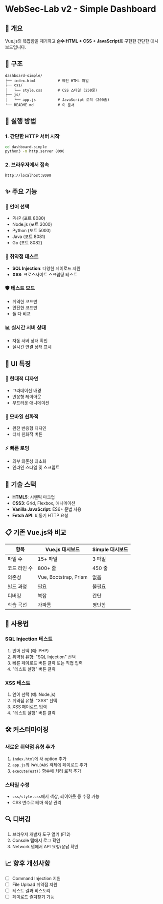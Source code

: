 # WebSec-Lab v2 - Simple Dashboard

## 🎯 개요
Vue.js의 복잡함을 제거하고 **순수 HTML + CSS + JavaScript**로 구현한 간단한 대시보드입니다.

## 📁 구조
```
dashboard-simple/
├── index.html          # 메인 HTML 파일
├── css/
│   └── style.css       # CSS 스타일 (250줄)
├── js/
│   └── app.js          # JavaScript 로직 (200줄)
└── README.md           # 이 문서
```

## 🚀 실행 방법

### 1. 간단한 HTTP 서버 시작
```bash
cd dashboard-simple
python3 -m http.server 8090
```

### 2. 브라우저에서 접속
```
http://localhost:8090
```

## ✨ 주요 기능

### 🔧 언어 선택
- PHP (포트 8080)
- Node.js (포트 3000)
- Python (포트 5000)
- Java (포트 8081)
- Go (포트 8082)

### 🎯 취약점 테스트
- **SQL Injection**: 다양한 페이로드 지원
- **XSS**: 크로스사이트 스크립팅 테스트

### 🛡️ 테스트 모드
- 취약한 코드만
- 안전한 코드만
- 둘 다 비교

### 📊 실시간 서버 상태
- 자동 서버 상태 확인
- 실시간 연결 상태 표시

## 🎨 UI 특징

### 🌈 현대적 디자인
- 그라데이션 배경
- 반응형 레이아웃
- 부드러운 애니메이션

### 📱 모바일 친화적
- 완전 반응형 디자인
- 터치 친화적 버튼

### ⚡ 빠른 로딩
- 외부 의존성 최소화
- 인라인 스타일 및 스크립트

## 🔧 기술 스택
- **HTML5**: 시맨틱 마크업
- **CSS3**: Grid, Flexbox, 애니메이션
- **Vanilla JavaScript**: ES6+ 문법 사용
- **Fetch API**: 비동기 HTTP 요청

## 📋 기존 Vue.js와 비교

| 항목 | Vue.js 대시보드 | Simple 대시보드 |
|------|-----------------|-----------------|
| 파일 수 | 15+ 파일 | 3 파일 |
| 코드 라인 수 | 800+ 줄 | 450 줄 |
| 의존성 | Vue, Bootstrap, Prism | 없음 |
| 빌드 과정 | 필요 | 불필요 |
| 디버깅 | 복잡 | 간단 |
| 학습 곡선 | 가파름 | 평탄함 |

## 🎯 사용법

### SQL Injection 테스트
1. 언어 선택 (예: PHP)
2. 취약점 유형: "SQL Injection" 선택
3. 빠른 페이로드 버튼 클릭 또는 직접 입력
4. "테스트 실행" 버튼 클릭

### XSS 테스트
1. 언어 선택 (예: Node.js)
2. 취약점 유형: "XSS" 선택
3. XSS 페이로드 입력
4. "테스트 실행" 버튼 클릭

## 🛠️ 커스터마이징

### 새로운 취약점 유형 추가
1. `index.html`에 새 option 추가
2. `app.js`의 `PAYLOADS` 객체에 페이로드 추가
3. `executeTest()` 함수에 처리 로직 추가

### 스타일 수정
- `css/style.css`에서 색상, 레이아웃 등 수정 가능
- CSS 변수로 테마 색상 관리

## 🔍 디버깅
1. 브라우저 개발자 도구 열기 (F12)
2. Console 탭에서 로그 확인
3. Network 탭에서 API 요청/응답 확인

## 📈 향후 개선사항
- [ ] Command Injection 지원
- [ ] File Upload 취약점 지원
- [ ] 테스트 결과 히스토리
- [ ] 페이로드 즐겨찾기 기능